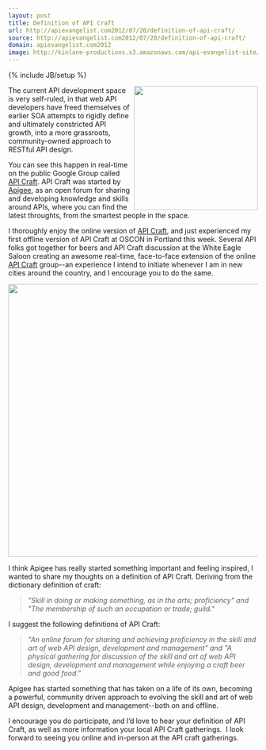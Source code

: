 ```yaml
---
layout: post
title: Definition of API Craft
url: http://apievangelist.com2012/07/20/definition-of-api-craft/
source: http://apievangelist.com2012/07/20/definition-of-api-craft/
domain: apievangelist.com2012
image: http://kinlane-productions.s3.amazonaws.com/api-evangelist-site/blog/apigee-logo.gif
---
```

{% include JB/setup %}<p>
     <a title="Apigee" href="http://apigee.com/" target="_blank"><img src="http://kinlane-productions.s3.amazonaws.com/api-service-providers/apigee-logo.gif"  width="250" align="right" /></a>
</p>
<p>
     The current API development space is very self-ruled, in that web API developers have freed themselves of earlier SOA attempts to rigidly define and ultimately constricted API growth, into a more grassroots, community-owned approach to RESTful API design.
</p>
<p>
     You can see this happen in real-time on the public Google Group called <a title="API Craft" href="https://groups.google.com/forum/?fromgroups!forum/api-craft">API Craft</a>. API Craft was started by <a title="Apigee" href="http://apigee.com/" target="_blank">Apigee</a>, as an open forum for sharing and developing knowledge and skills around APIs, where you can find the latest throughts, from the smartest people in the space.  
</p>
<p>
     I thoroughly enjoy the online version of <a title="API Craft" href="https://groups.google.com/forum/?fromgroups!forum/api-craft">API Craft</a>, and just experienced my first offline version of API Craft at OSCON in Portland this week. Several API folks got together for beers and API Craft discussion at the White Eagle Saloon creating an awesome real-time, face-to-face extension of the online <a title="API Craft" href="https://groups.google.com/forum/?fromgroups!forum/api-craft">API Craft</a> group--an experience I intend to initiate whenever I am in new cities around the country, and I encourage you to do the same.
</p>
<p>
     <img src="http://kinlane-productions.s3.amazonaws.com/oscon-drinkup-2.jpg"  width="550" />
</p>
<p>
     I think Apigee has really started something important and feeling inspired, I wanted to share my thoughts on a definition of API Craft. Deriving from the dictionary definition of craft:
</p>
<blockquote>
     <em>"Skill in doing or making something, as in the arts; proficiency" and "The membership of such an occupation or trade; guild."</em>
</blockquote>
<p>
     I suggest the following definitions of API Craft:
</p>
<blockquote>
     <em>"An online forum for sharing and achieving proficiency in the skill and art of web API design, development and management" and "A physical gathering for discussion of the skill and art of web API design, development and management while enjoying a craft beer and good food."</em>
</blockquote>
<p>
     Apigee has started something that has taken on a life of its own, becoming a powerful, community driven approach to evolving the skill and art of web API design, development and management--both on and offline.
</p>
<p>
     I encourage you do participate, and I’d love to hear your definition of API Craft, as well as more information your local API Craft gatherings.  I look forward to seeing you online and in-person at the API craft gatherings.
</p>
